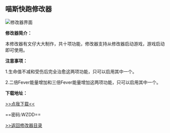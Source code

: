 ## 喵斯快跑修改器

![修改器界面](images/Trainer/MuseDash.png)

**修改器简介：**

本修改器有文仔大大制作，共十项功能，修改器支持从修改器启动游戏，游戏启动即可使用。

**注意事项：**

1.生命值不减和受伤后完全治愈这两项功能，只可以启用其中一个。

2.二倍Fever能量增加和三倍Fever能量增加这两项功能，只可以启用其中一个。

**下载地址：**

[>>点我下载<<](https://rcspojie.lanzoue.com/b028hqacb)

==密码:WZDD==



[>>返回修改器目录](/GameTrainer/README)
